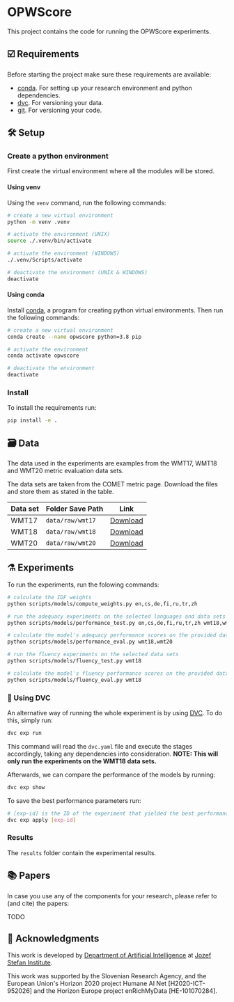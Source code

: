 # OPWScore

This project contains the code for running the OPWScore experiments.

## ☑️ Requirements

Before starting the project make sure these requirements are available:

- [conda][conda]. For setting up your research environment and python dependencies.
- [dvc][dvc]. For versioning your data.
- [git][git]. For versioning your code.

## 🛠️ Setup

### Create a python environment

First create the virtual environment where all the modules will be stored.

#### Using venv

Using the `venv` command, run the following commands:

```bash
# create a new virtual environment
python -m venv .venv

# activate the environment (UNIX)
source ./.venv/bin/activate

# activate the environment (WINDOWS)
./.venv/Scripts/activate

# deactivate the environment (UNIX & WINDOWS)
deactivate
```

#### Using conda

Install [conda][conda], a program for creating python virtual environments. Then run the following commands:

```bash
# create a new virtual environment
conda create --name opwscore python=3.8 pip

# activate the environment
conda activate opwscore

# deactivate the environment
deactivate
```

### Install

To install the requirements run:

```bash
pip install -e .
```

## 🗃️ Data

The data used in the experiments are examples from the WMT17, WMT18 and WMT20
metric evaluation data sets.

The data sets are taken from the COMET metric page. Download the files and store them as stated in the table.

| Data set | Folder Save Path | Link                                                                                                 |
| -------- | ---------------- | ---------------------------------------------------------------------------------------------------- |
| WMT17    | `data/raw/wmt17` | [Download](https://unbabel-experimental-data-sets.s3.eu-west-1.amazonaws.com/wmt/2017-da.csv.tar.gz) |
| WMT18    | `data/raw/wmt18` | [Download](https://unbabel-experimental-data-sets.s3.eu-west-1.amazonaws.com/wmt/2018-da.csv.tar.gz) |
| WMT20    | `data/raw/wmt20` | [Download](https://unbabel-experimental-data-sets.s3.eu-west-1.amazonaws.com/wmt/2020-da.csv.tar.gz) |

## ⚗️ Experiments

To run the experiments, run the folowing commands:

```bash
# calculate the IDF weights
python scripts/models/compute_weights.py en,cs,de,fi,ru,tr,zh

# run the adequacy experiments on the selected languages and data sets
python scripts/models/performance_test.py en,cs,de,fi,ru,tr,zh wmt18,wmt20

# calculate the model's adequacy performance scores on the provided data sets
python scripts/models/performance_eval.py wmt18,wmt20

# run the fluency experiments on the selected data sets
python scripts/models/fluency_test.py wmt18

# calculate the model's fluency performance scores on the provided data sets
python scripts/models/fluency_eval.py wmt18
```

### 🦉 Using DVC

An alternative way of running the whole experiment is by using [DVC][dvc]. To do this,
simply run:

```bash
dvc exp run
```

This command will read the `dvc.yaml` file and execute the stages accordingly, taking
any dependencies into consideration. **NOTE: This will only run the experiments on the WMT18 data sets.**

Afterwards, we can compare the performance of the models by running:

```bash
dvc exp show
```

To save the best performance parameters run:

```bash
# [exp-id] is the ID of the experiment that yielded the best performance
dvc exp apply [exp-id]
```

### Results

The `results` folder contain the experimental results.

## 📚 Papers

In case you use any of the components for your research, please refer to
(and cite) the papers:

TODO

## 📣 Acknowledgments

This work is developed by [Department of Artificial Intelligence][ailab] at [Jozef Stefan Institute][ijs].

This work was supported by the Slovenian Research Agency, and the European Union's Horizon 2020 project Humane AI Net [H2020-ICT-952026] and the Horizon Europe project enRichMyData [HE-101070284].

[python]: https://www.python.org/
[conda]: https://www.anaconda.com/
[git]: https://git-scm.com/
[dvc]: https://dvc.org/
[ailab]: http://ailab.ijs.si/
[ijs]: https://www.ijs.si/

